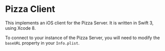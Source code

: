 # Pizza Client

This implements an iOS client for the Pizza Server. It is written in Swift 3, using Xcode 8.

To connect to your instance of the Pizza Server, you will need to modify the `baseURL`
property in your `Info.plist`.
